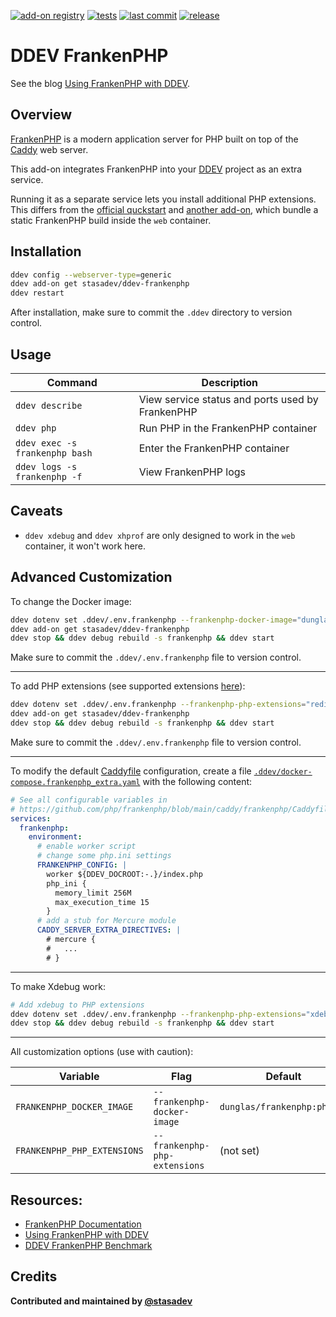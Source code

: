 [![add-on registry](https://img.shields.io/badge/DDEV-Add--on_Registry-blue)](https://addons.ddev.com)
[![tests](https://github.com/stasadev/ddev-frankenphp/actions/workflows/tests.yml/badge.svg?branch=main)](https://github.com/stasadev/ddev-frankenphp/actions/workflows/tests.yml?query=branch%3Amain)
[![last commit](https://img.shields.io/github/last-commit/stasadev/ddev-frankenphp)](https://github.com/stasadev/ddev-frankenphp/commits)
[![release](https://img.shields.io/github/v/release/stasadev/ddev-frankenphp)](https://github.com/stasadev/ddev-frankenphp/releases/latest)

# DDEV FrankenPHP

See the blog [Using FrankenPHP with DDEV](https://ddev.com/blog/using-frankenphp-with-ddev/).

## Overview

[FrankenPHP](https://frankenphp.dev/) is a modern application server for PHP built on top of the [Caddy](https://caddyserver.com/) web server.

This add-on integrates FrankenPHP into your [DDEV](https://ddev.com/) project as an extra service.

Running it as a separate service lets you install additional PHP extensions. This differs from the [official quckstart](https://ddev.readthedocs.io/en/stable/users/quickstart/#generic-frankenphp) and [another add-on](https://github.com/ochorocho/ddev-frankenphp), which bundle a static FrankenPHP build inside the `web` container.

## Installation

```bash
ddev config --webserver-type=generic
ddev add-on get stasadev/ddev-frankenphp
ddev restart
```

After installation, make sure to commit the `.ddev` directory to version control.

## Usage

| Command | Description |
| ------- | ----------- |
| `ddev describe` | View service status and ports used by FrankenPHP |
| `ddev php` | Run PHP in the FrankenPHP container |
| `ddev exec -s frankenphp bash` | Enter the FrankenPHP container |
| `ddev logs -s frankenphp -f` | View FrankenPHP logs |

## Caveats

- `ddev xdebug` and `ddev xhprof` are only designed to work in the `web` container, it won't work here.

## Advanced Customization

To change the Docker image:

```bash
ddev dotenv set .ddev/.env.frankenphp --frankenphp-docker-image="dunglas/frankenphp:php8.3"
ddev add-on get stasadev/ddev-frankenphp
ddev stop && ddev debug rebuild -s frankenphp && ddev start
```

Make sure to commit the `.ddev/.env.frankenphp` file to version control.

---

To add PHP extensions (see supported extensions [here](https://github.com/mlocati/docker-php-extension-installer?tab=readme-ov-file#supported-php-extensions)):

```bash
ddev dotenv set .ddev/.env.frankenphp --frankenphp-php-extensions="redis pdo_mysql"
ddev add-on get stasadev/ddev-frankenphp
ddev stop && ddev debug rebuild -s frankenphp && ddev start
```

Make sure to commit the `.ddev/.env.frankenphp` file to version control.

---

To modify the default [Caddyfile](https://github.com/php/frankenphp/blob/main/caddy/frankenphp/Caddyfile) configuration, create a file [`.ddev/docker-compose.frankenphp_extra.yaml`](./tests/testdata/docker-compose.frankenphp_extra.yaml) with the following content:

```yaml
# See all configurable variables in
# https://github.com/php/frankenphp/blob/main/caddy/frankenphp/Caddyfile
services:
  frankenphp:
    environment:
      # enable worker script
      # change some php.ini settings
      FRANKENPHP_CONFIG: |
        worker ${DDEV_DOCROOT:-.}/index.php
        php_ini {
          memory_limit 256M
          max_execution_time 15
        }
      # add a stub for Mercure module
      CADDY_SERVER_EXTRA_DIRECTIVES: |
        # mercure {
        #   ...
        # }
```

---

To make Xdebug work:

```bash
# Add xdebug to PHP extensions
ddev dotenv set .ddev/.env.frankenphp --frankenphp-php-extensions="xdebug"
ddev stop && ddev debug rebuild -s frankenphp && ddev start
```

---

All customization options (use with caution):

| Variable | Flag | Default |
| -------- | ---- | ------- |
| `FRANKENPHP_DOCKER_IMAGE` | `--frankenphp-docker-image` | `dunglas/frankenphp:php8.3` |
| `FRANKENPHP_PHP_EXTENSIONS` | `--frankenphp-php-extensions` | (not set) |

## Resources:

- [FrankenPHP Documentation](https://frankenphp.dev/docs/)
- [Using FrankenPHP with DDEV](https://ddev.com/blog/using-frankenphp-with-ddev/)
- [DDEV FrankenPHP Benchmark](https://github.com/stasadev/ddev-frankenphp-benchmark)

## Credits

**Contributed and maintained by [@stasadev](https://github.com/stasadev)**
